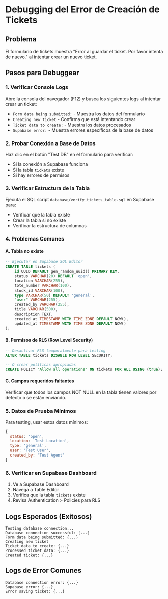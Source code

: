 # Debugging del Error de Creación de Tickets

## Problema
El formulario de tickets muestra "Error al guardar el ticket. Por favor intenta de nuevo." al intentar crear un nuevo ticket.

## Pasos para Debuggear

### 1. Verificar Console Logs
Abre la consola del navegador (F12) y busca los siguientes logs al intentar crear un ticket:

- `Form data being submitted:` - Muestra los datos del formulario
- `Creating new ticket` - Confirma que está intentando crear
- `Ticket data to create:` - Muestra los datos procesados
- `Supabase error:` - Muestra errores específicos de la base de datos

### 2. Probar Conexión a Base de Datos
Haz clic en el botón "Test DB" en el formulario para verificar:
- Si la conexión a Supabase funciona
- Si la tabla `tickets` existe
- Si hay errores de permisos

### 3. Verificar Estructura de la Tabla
Ejecuta el SQL script `database/verify_tickets_table.sql` en Supabase para:
- Verificar que la tabla existe
- Crear la tabla si no existe
- Verificar la estructura de columnas

### 4. Problemas Comunes

#### A. Tabla no existe
```sql
-- Ejecutar en Supabase SQL Editor
CREATE TABLE tickets (
    id UUID DEFAULT gen_random_uuid() PRIMARY KEY,
    status VARCHAR(20) DEFAULT 'open',
    location VARCHAR(255),
    tote_number VARCHAR(100),
    stock_id VARCHAR(100),
    type VARCHAR(50) DEFAULT 'general',
    "user" VARCHAR(255),
    created_by VARCHAR(255),
    title VARCHAR(500),
    description TEXT,
    created_at TIMESTAMP WITH TIME ZONE DEFAULT NOW(),
    updated_at TIMESTAMP WITH TIME ZONE DEFAULT NOW()
);
```

#### B. Permisos de RLS (Row Level Security)
```sql
-- Desactivar RLS temporalmente para testing
ALTER TABLE tickets DISABLE ROW LEVEL SECURITY;

-- O crear políticas apropiadas
CREATE POLICY "Allow all operations" ON tickets FOR ALL USING (true);
```

#### C. Campos requeridos faltantes
Verificar que todos los campos NOT NULL en la tabla tienen valores por defecto o se están enviando.

### 5. Datos de Prueba Mínimos
Para testing, usar estos datos mínimos:
```javascript
{
  status: 'open',
  location: 'Test Location',
  type: 'general',
  user: 'Test User',
  created_by: 'Test Agent'
}
```

### 6. Verificar en Supabase Dashboard
1. Ve a Supabase Dashboard
2. Navega a Table Editor
3. Verifica que la tabla `tickets` existe
4. Revisa Authentication > Policies para RLS

## Logs Esperados (Exitosos)
```
Testing database connection...
Database connection successful: [...]
Form data being submitted: {...}
Creating new ticket
Ticket data to create: {...}
Processed ticket data: {...}
Created ticket: {...}
```

## Logs de Error Comunes
```
Database connection error: {...}
Supabase error: {...}
Error saving ticket: {...}
```
